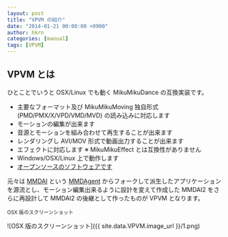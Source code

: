 ```yaml
---
layout: post
title: "VPVM の紹介"
date: "2014-01-21 00:00:00 +0900"
author: hkrn
categories: [manual]
tags: [VPVM]
---
```


## VPVM とは

ひとことでいうと OSX/Linux でも動く MikuMikuDance の互換実装です。

  - 主要なフォーマット及び MikuMikuMoving 独自形式 (PMD/PMX/X/VPD/VMD/MVD) の読み込みに対応します
  - モーションの編集が出来ます
  - 音源とモーションを組み合わせて再生することが出来ます
  - レンダリングし AVI/MOV 形式で動画出力することが出来ます
  - エフェクトに対応します ※ MikuMikuEffect とは互換性がありません
  - Windows/OSX/Linux 上で動作します
  - [オープンソースのソフトウェアです](https://github.com/hkrn/MMDAI/)

元々は [MMDAI](https://github.com/hkrn/MMDAI/) という [MMDAgent](http://mmdagent.jp) からフォークして派生したアプリケーションを源流とし、モーション編集出来るように設計を変えて作成した MMDAI2 をさらに再設計して MMDAI2 の後継として作ったものが VPVM となります。

<small>OSX 版のスクリーンショット</small>

![OSX 版のスクリーンショット]({{ site.data.VPVM.image_url }}/1.png)

